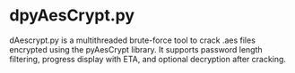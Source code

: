 # dpyAesCrypt.py
dAescrypt.py is a multithreaded brute-force tool to crack .aes files encrypted using the pyAesCrypt library. It supports password length filtering, progress display with ETA, and optional decryption after cracking.
